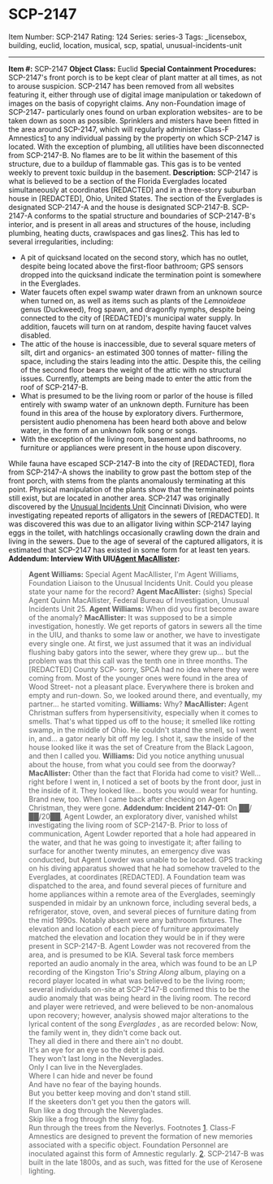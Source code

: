 # SCP-2147
Item Number: SCP-2147
Rating: 124
Series: series-3
Tags: _licensebox, building, euclid, location, musical, scp, spatial, unusual-incidents-unit

---

**Item #:** SCP-2147
**Object Class:** Euclid
**Special Containment Procedures:** SCP-2147's front porch is to be kept clear of plant matter at all times, as not to arouse suspicion. SCP-2147 has been removed from all websites featuring it, either through use of digital image manipulation or takedown of images on the basis of copyright claims. Any non-Foundation image of SCP-2147- particularly ones found on urban exploration websites- are to be taken down as soon as possible.
Sprinklers and misters have been fitted in the area around SCP-2147, which will regularly administer Class-F Amnestics[1](javascript:;) to any individual passing by the property on which SCP-2147 is located.
With the exception of plumbing, all utilities have been disconnected from SCP-2147-B. No flames are to be lit within the basement of this structure, due to a buildup of flammable gas. This gas is to be vented weekly to prevent toxic buildup in the basement.
**Description:** SCP-2147 is what is believed to be a section of the Florida Everglades located simultaneously at coordinates [REDACTED] and in a three-story suburban house in [REDACTED], Ohio, United States. The section of the Everglades is designated SCP-2147-A and the house is designated SCP-2147-B.
SCP-2147-A conforms to the spatial structure and boundaries of SCP-2147-B's interior, and is present in all areas and structures of the house, including plumbing, heating ducts, crawlspaces and gas lines[2](javascript:;). This has led to several irregularities, including:
  * A pit of quicksand located on the second story, which has no outlet, despite being located above the first-floor bathroom; GPS sensors dropped into the quicksand indicate the termination point is somewhere in the Everglades.
  * Water faucets often expel swamp water drawn from an unknown source when turned on, as well as items such as plants of the _Lemnoideae_ genus (Duckweed), frog spawn, and dragonfly nymphs, despite being connected to the city of [REDACTED]'s municipal water supply. In addition, faucets will turn on at random, despite having faucet valves disabled.
  * The attic of the house is inaccessible, due to several square meters of silt, dirt and organics- an estimated 300 tonnes of matter- filling the space, including the stairs leading into the attic. Despite this, the ceiling of the second floor bears the weight of the attic with no structural issues. Currently, attempts are being made to enter the attic from the roof of SCP-2147-B.
  * What is presumed to be the living room or parlor of the house is filled entirely with swamp water of an unknown depth. Furniture has been found in this area of the house by exploratory divers. Furthermore, persistent audio phenomena has been heard both above and below water, in the form of an unknown folk song or songs.
  * With the exception of the living room, basement and bathrooms, no furniture or appliances were present in the house upon discovery.

While fauna have escaped SCP-2147-B into the city of [REDACTED], flora from SCP-2147-A shows the inability to grow past the bottom step of the front porch, with stems from the plants anomalously terminating at this point. Physical manipulation of the plants show that the terminated points still exist, but are located in another area.
SCP-2147 was originally discovered by the [Unusual Incidents Unit](/unusual-incidents-unit-hub) Cincinnati Division, who were investigating repeated reports of alligators in the sewers of [REDACTED]. It was discovered this was due to an alligator living within SCP-2147 laying eggs in the toilet, with hatchlings occasionally crawling down the drain and living in the sewers. Due to the age of several of the captured alligators, it is estimated that SCP-2147 has existed in some form for at least ten years.
**Addendum: Interview With UIU[Agent MacAllister](/uiu-series-with-no-name-hub):**
> **Agent Williams:** Special Agent MacAllister, I'm Agent Williams, Foundation Liaison to the Unusual Incidents Unit. Could you please state your name for the record?
> **Agent MacAllister:** (sighs) Special Agent Quinn MacAllister, Federal Bureau of Investigation, Unusual Incidents Unit 25.
> **Agent Williams:** When did you first become aware of the anomaly?
> **MacAllister:** It was supposed to be a simple investigation, honestly. We get reports of gators in sewers all the time in the UIU, and thanks to some law or another, we have to investigate every single one.
> At first, we just assumed that it was an individual flushing baby gators into the sewer, where they grew up… but the problem was that this call was the tenth one in three months. The [REDACTED] County SCP- sorry, SPCA had no idea where they were coming from.
> Most of the younger ones were found in the area of Wood Street- not a pleasant place. Everywhere there is broken and empty and run-down. So, we looked around there, and eventually, my partner… he started vomiting.
> **Williams:** Why?
> **MacAllister:** Agent Christman suffers from hypersensitivity, especially when it comes to smells. That's what tipped us off to the house; it smelled like rotting swamp, in the middle of Ohio. He couldn't stand the smell, so I went in, and… a gator nearly bit off my leg. I shot it, saw the inside of the house looked like it was the set of Creature from the Black Lagoon, and then I called you.
> **Williams:** Did you notice anything unusual about the house, from what you could see from the doorway?
> **MacAllister:** Other than the fact that Florida had come to visit? Well… right before I went in, I noticed a set of boots by the front door, just in the inside of it. They looked like… boots you would wear for hunting. Brand new, too. When I came back after checking on Agent Christman, they were gone.
**Addendum: Incident 2147-01:** On ██/██/20██, Agent Lowder, an exploratory diver, vanished whilst investigating the living room of SCP-2147-B. Prior to loss of communication, Agent Lowder reported that a hole had appeared in the water, and that he was going to investigate it; after failing to surface for another twenty minutes, an emergency dive was conducted, but Agent Lowder was unable to be located.
GPS tracking on his diving apparatus showed that he had somehow traveled to the Everglades, at coordinates [REDACTED]. A Foundation team was dispatched to the area, and found several pieces of furniture and home appliances within a remote area of the Everglades, seemingly suspended in midair by an unknown force, including several beds, a refrigerator, stove, oven, and several pieces of furniture dating from the mid 1990s. Notably absent were any bathroom fixtures. The elevation and location of each piece of furniture approximately matched the elevation and location they would be in if they were present in SCP-2147-B. Agent Lowder was not recovered from the area, and is presumed to be KIA.
Several task force members reported an audio anomaly in the area, which was found to be an LP recording of the Kingston Trio's _String Along_ album, playing on a record player located in what was believed to be the living room; several individuals on-site at SCP-2147-B confirmed this to be the audio anomaly that was being heard in the living room.
The record and player were retrieved, and were believed to be non-anomalous upon recovery; however, analysis showed major alterations to the lyrical content of the song _Everglades_ , as are recorded below:
> Now, the family went in, they didn't come back out.  
>  They all died in there and there ain't no doubt.  
>  It's an eye for an eye so the debt is paid.  
>  They won't last long in the Neverglades.  
>  Only I can live in the Neverglades.  
>  Where I can hide and never be found  
>  And have no fear of the baying hounds.  
>  But you better keep moving and don't stand still.  
>  If the skeeters don't get you then the gators will.  
>  Run like a dog through the Neverglades.  
>  Skip like a frog through the slimy fog.  
>  Run through the trees from the Neverlys.
Footnotes
[1](javascript:;). Class-F Amnestics are designed to prevent the formation of new memories associated with a specific object. Foundation Personnel are inoculated against this form of Amnestic regularly.
[2](javascript:;). SCP-2147-B was built in the late 1800s, and as such, was fitted for the use of Kerosene lighting.